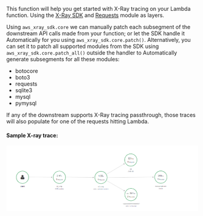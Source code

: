 This function will help you get started with X-Ray tracing on your Lambda function. Using the [X-Ray SDK](/lambda-layer) and [Requests](/lambda-layer) module as layers.

Using ```aws_xray_sdk.core``` we can manually patch each subsegment of the downstream API calls made from your function; or let the SDK handle it Automatically for you using ```aws_xray_sdk.core.patch()```. Alternatively, you can set it to patch all supported modules from the SDK using ```aws_xray_sdk.core.patch_all()``` outside the handler to Automatically generate subsegments for all these modules:

- botocore
- boto3
- requests
- sqlite3
- mysql
- pymysql

If any of the downstream supports X-Ray tracing passthrough, those traces will also populate for one of the requests hitting Lambda.

#### Sample X-ray trace:

![Lambda Metrics](/tmp/images/AWSLambdaX-Ray.png)
